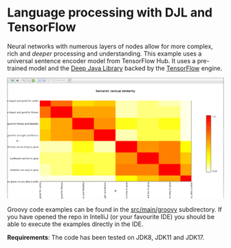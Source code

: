 <!--
SPDX-License-Identifier: Apache-2.0

Licensed under the Apache License, Version 2.0 (the "License");
you may not use this file except in compliance with the License.
You may obtain a copy of the License at

    https://www.apache.org/licenses/LICENSE-2.0

Unless required by applicable law or agreed to in writing, software
distributed under the License is distributed on an "AS IS" BASIS,
WITHOUT WARRANTIES OR CONDITIONS OF ANY KIND, either express or implied.
See the License for the specific language governing permissions and
limitations under the License.
-->

# Language processing with DJL and TensorFlow

Neural networks with numerous layers of nodes allow for more complex, rich and _deeper_ processing and understanding.
This example uses a universal sentence encoder model from TensorFlow Hub.
It uses a pre-trained model and the
[Deep Java Library](https://djl.ai/) backed by the
[TensorFlow](https://www.tensorflow.org/) engine.

![MXNet.groovy](../../docs/images/textsimularityheatmap.png)

Groovy code examples can be found in the [src/main/groovy](src/main/groovy) subdirectory.
If you have opened the repo in IntelliJ (or your favourite IDE) you should be able to execute the examples directly in the IDE.

__Requirements__: The code has been tested on JDK8, JDK11 and JDK17.
